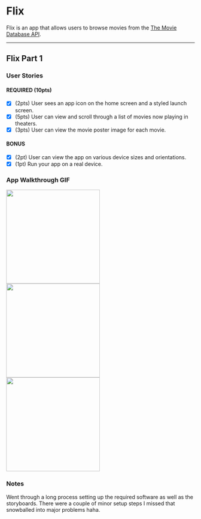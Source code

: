 # Flix

Flix is an app that allows users to browse movies from the [The Movie Database API](http://docs.themoviedb.apiary.io/#).

---

## Flix Part 1

### User Stories

#### REQUIRED (10pts)
- [x] (2pts) User sees an app icon on the home screen and a styled launch screen.
- [x] (5pts) User can view and scroll through a list of movies now playing in theaters.
- [x] (3pts) User can view the movie poster image for each movie.

#### BONUS
- [x] (2pt) User can view the app on various device sizes and orientations.
- [x] (1pt) Run your app on a real device.

### App Walkthrough GIF

<img src="https://i.imgur.com/V028y2r.gif" width=250><br>
<img src="https://i.imgur.com/8FTJx5r.gif" width=250><br>
<img src="https://i.imgur.com/rQTM9Mp.gif" width=250><br>

### Notes
Went through a long process setting up the required software as well as the storyboards. There were a couple of minor setup steps I missed that snowballed into major problems haha.
